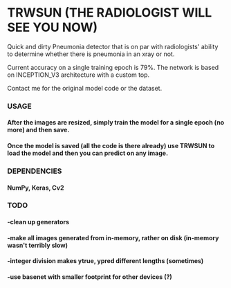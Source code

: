 # TRWSUN  (THE RADIOLOGIST WILL SEE YOU NOW)
Quick and dirty Pneumonia detector that is on par with radiologists' ability to determine whether there is pneumonia in an xray or not.

Current accuracy on a single training epoch is 79%.
The network is based on INCEPTION_V3 architecture with a custom top.

Contact me for the original model code or the dataset.

### USAGE

#### After the images are resized, simply train the model for a single epoch (no more) and then save.
#### Once the model is saved (all the code is there already) use TRWSUN to load the model and then you can predict on any image.

### DEPENDENCIES

#### NumPy, Keras, Cv2

### TODO

#### -clean up generators 
#### -make all images generated from in-memory, rather on disk (in-memory wasn't terribly slow)
#### -integer division makes ytrue, ypred different lengths (sometimes) 
#### -use basenet with smaller footprint for other devices (?)
